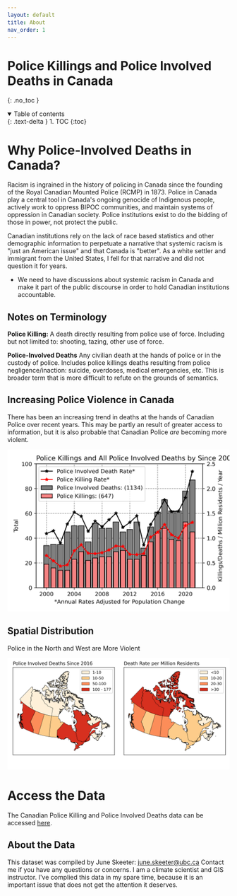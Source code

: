 ```yaml
---
layout: default
title: About
nav_order: 1
---
```



# Police Killings and Police Involved Deaths in Canada
{: .no_toc }

<details open markdown="block">
  <summary>
    Table of contents
  </summary>
  {: .text-delta }
1. TOC
{:toc}
</details>

# Why Police-Involved Deaths in Canada?

Racism is ingrained in the history of policing in Canada since the founding of the Royal Canadian Mounted Police (RCMP) in 1873.  Police in Canada play a central tool in Canada's ongoing genocide of Indigenous people, actively work to oppress BIPOC communities, and maintain systems of oppression in Canadian society.  Police institutions exist to do the bidding of those in power, not protect the public.

Canadian institutions rely on the lack of race based statistics and other demographic information to perpetuate a narrative that systemic racism is "just an American issue" and that Canada is "better".  As a white settler and immigrant from the United States, I fell for that narrative and did not question it for years.  
* We need to have discussions about systemic racism in Canada and make it part of the public discourse in order to hold Canadian institutions accountable.

## Notes on Terminology

**Police Killing:** A death directly resulting from police use of force.  Including but not limited to: shooting, tazing, other use of force.

**Police-Involved Deaths**  Any civilian death at the hands of police or in the custody of police.  Includes police killings deaths resulting from police negligence/inaction: suicide, overdoses, medical emergencies, etc.  This is broader term that is more difficult to refute on the grounds of semantics.  

## Increasing Police Violence in Canada

There has been an increasing trend in deaths at the hands of Canadian Police over recent years.  This may be partly an result of greater access to information, but it is also probable that Canadian Police *are* becoming more violent.

<img src='docs/images/Annual.png' width='600'>

## Spatial Distribution

Police in the North and West are More Violent

<img src='docs/images/PID_by_Prov.png'>

# Access the Data

The Canadian Police Killing and Police Involved Deaths data can be accessed [here](https://github.com/PoliceKillingsandInolvedDeathsCanada/Data/tree/main/MostRecentUpdate).

## About the Data

This dataset was compiled by June Skeeter: june.skeeter@ubc.ca  Contact me if you have any questions or concerns.  I am a climate scientist and GIS instructor.  I've complied this data in my spare time, because it is an important issue that does not get the attention it deserves.
